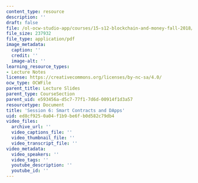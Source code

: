 ```yaml
---
content_type: resource
description: ''
draft: false
file: /ol-ocw-studio-app/courses/15-s12-blockchain-and-money-fall-2018/ed8cf9250a04f1b9be6fb0d582c79db4_MIT15_S12F18_ses6.pdf
file_size: 237932
file_type: application/pdf
image_metadata:
  caption: ''
  credit: ''
  image-alt: ''
learning_resource_types:
- Lecture Notes
license: https://creativecommons.org/licenses/by-nc-sa/4.0/
ocw_type: OCWFile
parent_title: Lecture Slides
parent_type: CourseSection
parent_uid: e593456a-d5c7-77f1-7d6d-00914f1d3a57
resourcetype: Document
title: 'Session 6: Smart Contracts and DApps'
uid: ed8cf925-0a04-f1b9-be6f-b0d582c79db4
video_files:
  archive_url: ''
  video_captions_file: ''
  video_thumbnail_file: ''
  video_transcript_file: ''
video_metadata:
  video_speakers: ''
  video_tags: ''
  youtube_description: ''
  youtube_id: ''
---
```

